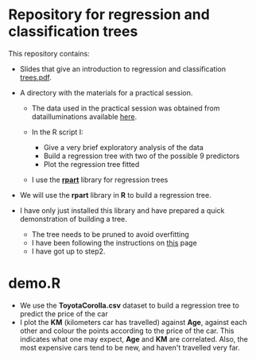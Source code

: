 # Repository for regression and classification trees

This repository contains:
- Slides that give an introduction to regression and classification [trees.pdf](https://github.com/lancs-dsrg/Trees/blob/master/trees.pdf).

- A directory with the materials for a practical session.
  - The data used in the practical session was obtained from datailluminations available [here](https://github.com/datailluminations).
  - In the R script I:
    - Give a very brief exploratory analysis of the data
    - Build a regression tree with two of the possible 9 predictors
    - Plot the regression tree fitted

  - I use the **[rpart](https://www.statmethods.net/advstats/cart.html)** library for regression trees

- We will use the **rpart** library in **R** to build a regression tree.
- I have only just installed this library and have prepared a quick demonstration of building a tree.
  - The tree needs to be pruned to avoid overfitting
  - I have been following the instructions on [this](https://www.statmethods.net/advstats/cart.html) page
  - I have got up to step2.


# demo.R
- We use the **ToyotaCorolla.csv** dataset to build a regression tree to predict the price of the car
- I plot the **KM** (kilometers car has travelled) against **Age**, against each other and colour the points according to the price of the car. This indicates what one may expect, **Age** and **KM** are correlated. Also, the most expensive cars tend to be new, and haven't travelled very far.


